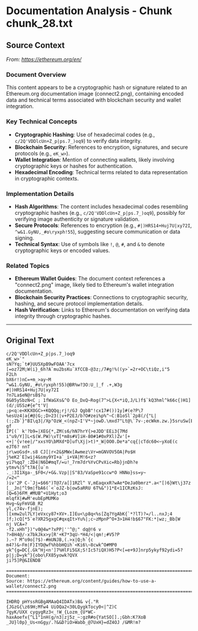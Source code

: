 # Documentation Analysis - Chunk chunk_28.txt

## Source Context
*From: https://ethereum.org/en/*

### Document Overview  
This content appears to be a cryptographic hash or signature related to an Ethereum.org documentation image (connect2.png), containing encoded data and technical terms associated with blockchain security and wallet integration.  

### Key Technical Concepts  
- **Cryptographic Hashing**: Use of hexadecimal codes (e.g., `c/2Q'VDDlcUn+Z_p|ps.7_)oq9`) to verify data integrity.  
- **Blockchain Security**: References to encryption, signatures, and secure protocols (e.g., `eK_w>`).  
- **Wallet Integration**: Mention of connecting wallets, likely involving cryptographic keys or hashes for authentication.  
- **Hexadecimal Encoding**: Technical terms related to data representation in cryptographic contexts.  

### Implementation Details  
- **Hash Algorithms**: The content includes hexadecimal codes resembling cryptographic hashes (e.g., `c/2Q'VDDlcUn+Z_p|ps.7_)oq9`), possibly for verifying image authenticity or signature validation.  
- **Secure Protocols**: References to encryption (e.g., `#|)HRS14+Huj7U|xy72I`, `^w&1.GyNU,_#o\ryxph!55`), suggesting secure communication or data signing.  
- **Technical Syntax**: Use of symbols like `!`, `@`, `#`, and `&` to denote cryptographic keys or encoded values.  

### Related Topics  
- **Ethereum Wallet Guides**: The document context references a "connect2.png" image, likely tied to Ethereum's wallet integration documentation.  
- **Blockchain Security Practices**: Connections to cryptographic security, hashing, and secure protocol implementation details.  
- **Hash Verification**: Links to Ethereum's documentation on verifying data integrity through cryptographic hashes.

---

## Original Text
```
c/2Q'VDDlcUn+Z_p|ps.7_)oq9
eK_w>`"
sN?Yq;`t#}UU5XpB9wFOAA'7cx
[=oz72M;W(i}_6h?A`mu2bsKu`XfCCB-@3z;/7#g!%((y>`=2r+OC\tiQz,i"5
F2Lh
bX6r!)nC=+m_>ay~M
^w&1.GyNU,_#o\ryxph!55)@BR%w?3O:U_|_f .+,W3g
#|)HRS14+Huj7U|xy72I
?n7La$eN@rsB$?u
0&05ySbzN<C ; 1fWaGXs&^O Eo_DxQ~Rog(7^>L{X<*iQ,J/L)f$`kQ3hml^k66c{)H1](d/;USSz#{e^t'V|
;p<q:e<KKXOGC>+KQQQq;rj!/GJ QgbB"!cx17#())1y]#(e?P\7 %esUz4|a{#@|G;;D>23(|v+P2EJ/b?O#zei%p%^~C:B1oSl`2p8(/{"L|(:;Zb`}"BI\q3|/Xp"OzW_<(npZ~I'V*~jowD.\mxd7"Lt@\`7v-;ecWkm.zw.}5sruSw[E\V@BB<coCF-)^HISSPZC+ gf
IP[(` k'?b9=|XEG{*,ZM(s6/hN7hrY{>eJDD'EEi3{7Md i"u9/Y]]L<$(W.PW)\vT[*m8s#V]iH-80#1#0xPXl)Zv'[+<+|'{v!ee|/"xxsYO\bMXd*D]uf\Xj|>t)*_W|OO0.De*a"cq{|cTdc60<~yXoE(c
eJT6? nnT
jr\woGsd+.s8 CJ[|r<2&$MWx[Awmez\Vr=mGNVOV5OA|Po$H j%eK2`E]wij4&smy9YI+a`_i+VA|M!6<z?yi7%qq7_:ZD4|N6D#mqT/=u!_7rm7dr%YvCPvXic=Rb}jnDh?e
ytmv%|5^t7A{[u`n
._:3I1Xga-_$F0</+G&.Vzp||S"83/VaSpe91ccw*O HNNo}ss=y~
/=2<^
)iv'2P C-`Jj=$66")T@7/a[]1RZl^ V,mEaqxxR?wAe*DeJa0bmrz*.a<"[)6}Wt\j37z [__Jn|^l9m|fbA6(`<`oJZ-b|ow5aRRU 6T%&")1*E<1ICRzKsJ:[Q=6}6FM_#MUB^+U1Hyt;o3
mlqfX|#wM'eubEpMUMKo
Hvg~&yFmVGB_R2
yl,c74v-fjnE);
[[xmw2ul7LY|eVxcy87+XV+.I]Eu<\p8q<%s[Zq?YgAbK{`*?lT)?=/l..nxJ;4
]f;)cQ[*5`e?XR25gxgC#qxqIt>Yu%|;c~zMpnP^O+3>1H4!b$67"FK:*|wz;_Bb[W
nj VCA=?
-f2.xHh^})"v0@4w*?xPP|''^@;" dq@!6 v
?>8H4@/-x7bkJkx>y[R'+K7*3qU-*H4/<|qm!;#V5?P
).~? M^o9o[?$)-#mUNJB,(.>x|Q;h`{c
m4?)&~Fm|F}IYD@wf%hbbHQih`<Ki6\~8cwk^O#MP0 yk^{g=DC{.Gk^Hj<n']7%HlFi5GX;S!Ic5?iQX)H5?P<[=e+9J]nrp5ykyf92ydi=5?p|j;D=yk^}{obo\FX85yowk?QVX
ji?5]P@&IENDB`

================================================================================
Document: 
Source: https://ethereum.org/content/guides/how-to-use-a-wallet/connect2.png
================================================================================

IHDRQ pHYssRGBgAMAaQ4IDATx)B& v{."R
{JGzG{\z69H;Mfw4 UiOQa2<30LQygkTocy0<|^Z)C
7gyK/UXX cygygRz3<_!W_{Lozm_{U*WC-haxAoefx{^L1"1nH(g/n3|zj5z_~:gzR#o{YatSO[].;Gbh:K?XoB
_JU}l0p}_Us<nGgy/.?&&D?iO>Wabb_@7UxH}=dZ4OJ /&MR!m?
```
